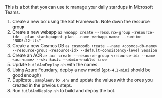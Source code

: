 This is a bot that you can use to manage your daily standups in Microsoft Teams.

1. Create a new bot using the Bot Framework. Note down the resource group
2. Create a new webapp `az webapp create --resource-group <resource-id> --plan standupagent-plan --name <webapp-name> --runtime "NODE:22-lts"`
3. Create a new Cosmos DB `az cosmosdb create --name <cosmos-db-name> --resource-group <resource-id> --default-consistency-level Session`
4. Create an ACR `az acr create --resource-group <resource-id> --name <acr-name> --sku Basic --admin-enabled true`
5. Update `buildAndDeploy.sh` with the names.
6. Using Azure Foundary, deploy a new model (`gpt-4.1-mini` should be good enough)
7. Duplicate `.sampleenv` to `.env` and update the values with the ones you created in the previous steps.
8. Run `buildAndDeploy.sh` to build and deploy the bot.